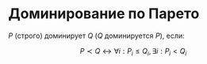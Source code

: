 # Доминирование по Парето

$P$ (строго) доминирует $Q$ ($Q$ доминируется $P$), если:

$$ P \prec Q \leftrightarrow \forall i : P_i \le Q_i, \exists i : P_i \lt Q_i$$

